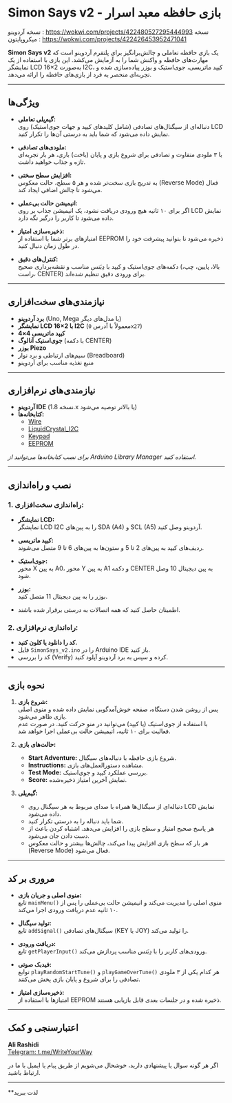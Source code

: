 # Simon Says v2 - بازی حافظه معبد اسرار
نسخه آردوینو :   https://wokwi.com/projects/422480527295444993
نسخه میکروپایتون  :   https://wokwi.com/projects/422426453952471041

**Simon Says v2** یک بازی حافظه تعاملی و چالش‌برانگیز برای پلتفرم آردوینو است که مهارت‌های حافظه و واکنش شما را به آزمایش می‌کشد. این بازی با استفاده از یک نمایشگر LCD 16×2 به‌صورت I2C، کیپد ماتریسی، جوی‌استیک و بوزر پیاده‌سازی شده و تجربه‌ای منحصر به فرد از بازی‌های حافظه را ارائه می‌دهد.

---

## ویژگی‌ها

- **گیم‌پلی تعاملی:**  
  دنباله‌ای از سیگنال‌های تصادفی (شامل کلیدهای کیپد و جهات جوی‌استیک) روی LCD نمایش داده می‌شود که شما باید به درستی آن‌ها را تکرار کنید.

- **ملودی‌های تصادفی:**  
  با ۳ ملودی متفاوت و تصادفی برای شروع بازی و پایان (باخت) بازی، هر بار تجربه‌ای تازه و جذاب خواهید داشت.

- **افزایش سطح سختی:**  
  به تدریج بازی سخت‌تر شده و هر ۵ سطح، حالت معکوس (Reverse Mode) فعال می‌شود تا چالش اضافی ایجاد کند.

- **انیمیشن حالت بی‌عملی:**  
  اگر برای ۱۰ ثانیه هیچ ورودی دریافت نشود، یک انیمیشن جذاب بر روی LCD نمایش داده می‌شود تا کاربر را درگیر نگه دارد.

- **ذخیره‌سازی امتیاز:**  
  امتیازهای برتر شما با استفاده از EEPROM ذخیره می‌شود تا بتوانید پیشرفت خود را در طول زمان دنبال کنید.

- **کنترل‌های دقیق:**  
  دکمه‌های جوی‌استیک و کیپد با دِبَنس مناسب و نقشه‌برداری صحیح (بالا، پایین، چپ، راست، CENTER) برای ورودی دقیق تنظیم شده‌اند.

---

## نیازمندی‌های سخت‌افزاری

- **برد آردوینو** (Uno, Mega یا مدل‌های دیگر)
- **نمایشگر LCD 16×2 با I2C** (معمولاً با آدرس `0x27`)
- **کیپد ماتریسی 4×4**
- **جوی‌استیک آنالوگ** (با دکمه CENTER)
- **بوزر Piezo**
- سیم‌های ارتباطی و برد نوار (Breadboard)
- منبع تغذیه مناسب برای آردوینو

---

## نیازمندی‌های نرم‌افزاری

- **آردوینو IDE** (نسخه 1.8.x یا بالاتر توصیه می‌شود)
- **کتابخانه‌ها:**
  - [Wire](https://www.arduino.cc/en/reference/wire)
  - [LiquidCrystal_I2C](https://github.com/johnrickman/LiquidCrystal_I2C)
  - [Keypad](https://playground.arduino.cc/Main/Keypad/)
  - [EEPROM](https://www.arduino.cc/en/Reference/EEPROM)

*برای نصب کتابخانه‌ها می‌توانید از Arduino Library Manager استفاده کنید.*

---

## نصب و راه‌اندازی

### 1. راه‌اندازی سخت‌افزاری:
- **نمایشگر LCD:**  
  نمایشگر LCD I2C را به پین‌های SDA (A4) و SCL (A5) آردوینو وصل کنید.
  
- **کیپد ماتریسی:**  
  ردیف‌های کیپد به پین‌های 2 تا 5 و ستون‌ها به پین‌های 6 تا 9 متصل می‌شوند.
  
- **جوی‌استیک:**  
  محور X به پین A0، محور Y به پین A1 و دکمه CENTER به پین دیجیتال 10 وصل شود.
  
- **بوزر:**  
  بوزر را به پین دیجیتال 11 متصل کنید.
  
- اطمینان حاصل کنید که همه اتصالات به درستی برقرار شده باشند.

### 2. راه‌اندازی نرم‌افزاری:
- **کد را دانلود یا کلون کنید.**
- فایل `SimonSays_v2.ino` را در Arduino IDE باز کنید.
- کد را بررسی (Verify) کرده و سپس به برد آردوینو آپلود کنید.

---

## نحوه بازی

1. **شروع بازی:**  
   پس از روشن شدن دستگاه، صفحه خوش‌آمدگویی نمایش داده شده و منوی اصلی بازی ظاهر می‌شود.  
   با استفاده از جوی‌استیک (یا کیپد) می‌توانید در منو حرکت کنید. در صورت عدم فعالیت برای ۱۰ ثانیه، انیمیشن حالت بی‌عملی اجرا خواهد شد.

2. **حالت‌های بازی:**
   - **Start Adventure:** شروع بازی حافظه با دنباله‌های سیگنال.
   - **Instructions:** مشاهده دستورالعمل‌های بازی.
   - **Test Mode:** بررسی عملکرد کیپد و جوی‌استیک.
   - **Score:** نمایش آخرین امتیاز ذخیره‌شده.

3. **گیم‌پلی:**  
   - دنباله‌ای از سیگنال‌ها همراه با صدای مربوط به هر سیگنال روی LCD نمایش داده می‌شود.
   - شما باید دنباله را به درستی تکرار کنید.
   - هر پاسخ صحیح امتیاز و سطح بازی را افزایش می‌دهد. اشتباه کردن باعث از دست دادن جان می‌شود.
   - هر بار که سطح بازی افزایش پیدا می‌کند، چالش‌ها بیشتر و حالت معکوس (Reverse Mode) فعال می‌شود.

---

## مروری بر کد

- **منوی اصلی و جریان بازی:**  
  تابع `mainMenu()` منوی اصلی را مدیریت می‌کند و انیمیشن حالت بی‌عملی را پس از ۱۰ ثانیه عدم دریافت ورودی اجرا می‌کند.

- **تولید سیگنال:**  
  تابع `addSignal()` سیگنال‌های تصادفی (KEY یا JOY) را تولید می‌کند.

- **دریافت ورودی:**  
  تابع `getPlayerInput()` ورودی‌های کاربر را با دِبَنس مناسب پردازش می‌کند.

- **فیدبک صوتی:**  
  توابع `playRandomStartTune()` و `playGameOverTune()` هر کدام یکی از ۳ ملودی تصادفی را برای شروع و پایان بازی پخش می‌کنند.

- **ذخیره‌سازی امتیاز:**  
  امتیازها با استفاده از EEPROM ذخیره شده و در جلسات بعدی قابل بازیابی هستند.

---

## اعتبارسنجی و کمک

**Ali Rashidi**  
[Telegram: t.me/WriteYourWay](https://t.me/WriteYourWay)

اگر هر گونه سوال یا پیشنهادی دارید، خوشحال می‌شویم از طریق پیام یا ایمیل با ما در ارتباط باشید.


---



**لذت ببرید
